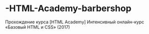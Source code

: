 # -HTML-Academy-barbershop

Прохождение курса [HTML Academy] Интенсивный онлайн-курс «Базовый HTML и CSS» (2017)
